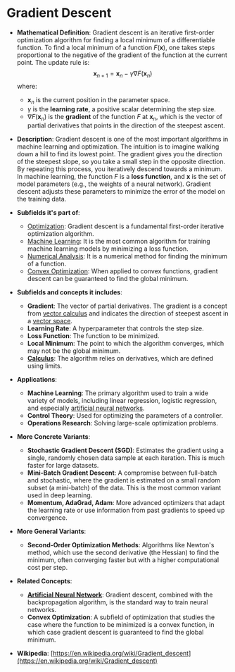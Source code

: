 # Gradient Descent

- **Mathematical Definition**: Gradient descent is an iterative first-order optimization algorithm for finding a local minimum of a differentiable function. To find a local minimum of a function $F(\mathbf{x})$, one takes steps proportional to the negative of the gradient of the function at the current point. The update rule is:
$$ \mathbf{x}_{n+1} = \mathbf{x}_n - \gamma \nabla F(\mathbf{x}_n) $$
  where:
    - $\mathbf{x}_n$ is the current position in the parameter space.
    - $\gamma$ is the **learning rate**, a positive scalar determining the step size.
    - $\nabla F(\mathbf{x}_n)$ is the **gradient** of the function $F$ at $\mathbf{x}_n$, which is the vector of partial derivatives that points in the direction of the steepest ascent.

- **Description**: Gradient descent is one of the most important algorithms in machine learning and optimization. The intuition is to imagine walking down a hill to find its lowest point. The gradient gives you the direction of the steepest slope, so you take a small step in the opposite direction. By repeating this process, you iteratively descend towards a minimum. In machine learning, the function $F$ is a **loss function**, and $\mathbf{x}$ is the set of model parameters (e.g., the weights of a neural network). Gradient descent adjusts these parameters to minimize the error of the model on the training data.

- **Subfields it's part of**:
    - [Optimization](https://en.wikipedia.org/wiki/Mathematical_optimization): Gradient descent is a fundamental first-order iterative optimization algorithm.
    - [Machine Learning](https://en.wikipedia.org/wiki/Machine_learning): It is the most common algorithm for training machine learning models by minimizing a loss function.
    - [Numerical Analysis](https://en.wikipedia.org/wiki/Numerical_analysis): It is a numerical method for finding the minimum of a function.
    - [Convex Optimization](https://en.wikipedia.org/wiki/Convex_optimization): When applied to convex functions, gradient descent can be guaranteed to find the global minimum.

- **Subfields and concepts it includes**:
    - **Gradient**: The vector of partial derivatives. The gradient is a concept from [vector calculus](../../pure_mathematics/analysis/derivative.md) and indicates the direction of steepest ascent in a [vector space](../../pure_mathematics/linear_algebra/vector_space.md).
    - **Learning Rate**: A hyperparameter that controls the step size.
    - **Loss Function**: The function to be minimized.
    - **Local Minimum**: The point to which the algorithm converges, which may not be the global minimum.
    - **[Calculus](../../pure_mathematics/analysis/limit.md)**: The algorithm relies on derivatives, which are defined using limits.

- **Applications**:
    - **Machine Learning**: The primary algorithm used to train a wide variety of models, including linear regression, logistic regression, and especially [artificial neural networks](./artificial_neural_network.md).
    - **Control Theory**: Used for optimizing the parameters of a controller.
    - **Operations Research**: Solving large-scale optimization problems.

- **More Concrete Variants**:
    - **Stochastic Gradient Descent (SGD)**: Estimates the gradient using a single, randomly chosen data sample at each iteration. This is much faster for large datasets.
    - **Mini-Batch Gradient Descent**: A compromise between full-batch and stochastic, where the gradient is estimated on a small random subset (a mini-batch) of the data. This is the most common variant used in deep learning.
    - **Momentum, AdaGrad, Adam**: More advanced optimizers that adapt the learning rate or use information from past gradients to speed up convergence.

- **More General Variants**:
    - **Second-Order Optimization Methods**: Algorithms like Newton's method, which use the second derivative (the Hessian) to find the minimum, often converging faster but with a higher computational cost per step.

- **Related Concepts**:
    - **[Artificial Neural Network](./artificial_neural_network.md)**: Gradient descent, combined with the backpropagation algorithm, is the standard way to train neural networks.
    - **Convex Optimization**: A subfield of optimization that studies the case where the function to be minimized is a convex function, in which case gradient descent is guaranteed to find the global minimum.

- **Wikipedia**: [https://en.wikipedia.org/wiki/Gradient_descent](https://en.wikipedia.org/wiki/Gradient_descent)

